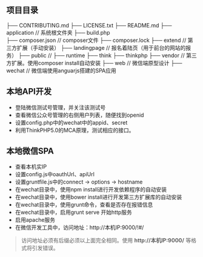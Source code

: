 ## 项目目录
├── CONTRIBUTING.md
├── LICENSE.txt
├── README.md
├── application     // 系统根文件夹
├── build.php       
├── composer.json   // composer文件
├── composer.lock
├── extend          // 第三方扩展（手动安装）
├── landingpage     // 报名着陆页（用于前台的网站的报务）
├── public          // 
├── runtime
├── think
├── thinkphp
├── vendor          // 第三方扩展。使用composer install自动安装
├── web             // 微信端原型设计
├── wechat          // 微信端使用anguarjs搭建的SPA应用

## 本地API开发
- 登陆微信测试号管理，并关注该测试号
- 查看微信公众号管理的右侧用户列表，随便找到openid
- 设置config.php中的wechat中的appid、secret
- 利用ThinkPHP5.0的MCA原理，测试相应的接口。

## 本地微信SPA
- 查看本机实IP
- 设置config.js中oauthUrl、apiUrl 
- 设置gruntfile.js中的connect -> options -> hostname
- 在wechat目录中，使用npm install进行开发依赖程序的自动安装
- 在wechat目录中，使用bower install进行开发第三方扩展库的自动安装
- 在wechat目录中，使用grunt命令，查看是否存在报错信息
- 在wechat目录中，启用grunt serve 开始http服务
- 启用apache服务
- 在微信开发工具中，访问地址：http://本机IP:9000/!#/

> 访问地址必须有后缀必须以上面完全相同。使用 **http://本机IP:9000/** 等格式将引发错误。